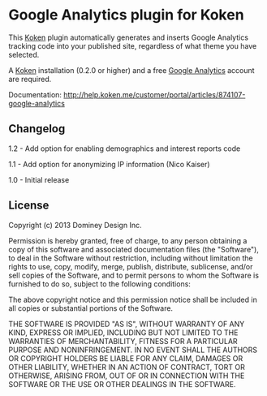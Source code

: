 Google Analytics plugin for Koken
=================================

This [Koken](http://koken.me) plugin automatically generates and inserts Google Analytics tracking code into your published site, regardless of what theme you have selected.

A [Koken](http://koken.me) installation (0.2.0 or higher) and a free [Google Analytics](www.google.com/analytics) account are required.

Documentation: http://help.koken.me/customer/portal/articles/874107-google-analytics

Changelog
---------

1.2 - Add option for enabling demographics and interest reports code

1.1 - Add option for anonymizing IP information (Nico Kaiser)

1.0 - Initial release

License
-------

Copyright (c) 2013 Dominey Design Inc.

Permission is hereby granted, free of charge, to any person obtaining a copy
of this software and associated documentation files (the "Software"), to deal
in the Software without restriction, including without limitation the rights
to use, copy, modify, merge, publish, distribute, sublicense, and/or sell
copies of the Software, and to permit persons to whom the Software is
furnished to do so, subject to the following conditions:

The above copyright notice and this permission notice shall be included in
all copies or substantial portions of the Software.

THE SOFTWARE IS PROVIDED "AS IS", WITHOUT WARRANTY OF ANY KIND, EXPRESS OR
IMPLIED, INCLUDING BUT NOT LIMITED TO THE WARRANTIES OF MERCHANTABILITY,
FITNESS FOR A PARTICULAR PURPOSE AND NONINFRINGEMENT. IN NO EVENT SHALL THE
AUTHORS OR COPYRIGHT HOLDERS BE LIABLE FOR ANY CLAIM, DAMAGES OR OTHER
LIABILITY, WHETHER IN AN ACTION OF CONTRACT, TORT OR OTHERWISE, ARISING FROM,
OUT OF OR IN CONNECTION WITH THE SOFTWARE OR THE USE OR OTHER DEALINGS IN
THE SOFTWARE.
